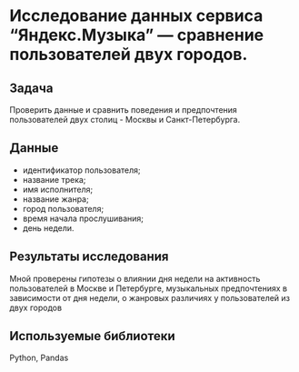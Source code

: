 # Исследование данных сервиса “Яндекс.Музыка” — сравнение пользователей двух городов.

## Задача
Проверить данные и сравнить поведения и предпочтения пользователей двух столиц - Москвы и Санкт-Петербурга.
## Данные
- идентификатор пользователя;
- название трека;
- имя исполнителя;
- название жанра;
- город пользователя;
- время начала прослушивания;
- день недели.

## Результаты исследования
Мной проверены  гипотезы о влиянии дня недели  на активность пользователей в Москве и Петербурге, музыкальных предпочтениях в зависимости от дня недели, о жанровых различиях у пользователей из двух городов

## Используемые библиотеки

Python, Pandas
